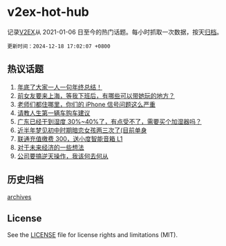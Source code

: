 # v2ex-hot-hub

 记录[V2EX](https://www.v2ex.com/)从 2021-01-06 日至今的热门话题。每小时抓取一次数据，按天[归档](archives)。

`更新时间：2024-12-18 17:02:07 +0800`

## 热议话题

1. [年底了大家一人一句年终总结！](https://www.v2ex.com/t/1098386)
1. [前女友要来上海，等我下班后，有哪些可以带她玩的地方？](https://www.v2ex.com/t/1098277)
1. [老师们都住哪里，你们的 iPhone 信号问题这么严重](https://www.v2ex.com/t/1098290)
1. [请教人生第一辆车购车建议](https://www.v2ex.com/t/1098373)
1. [广东已经干到湿度 30%~40%了，有点受不了，需要买个加湿器吗？](https://www.v2ex.com/t/1098359)
1. [近半年梦见初中时期暗恋女孩两三次了(目前单身](https://www.v2ex.com/t/1098376)
1. [联通充值缴费 300，送小度智能音箱 L1](https://www.v2ex.com/t/1098303)
1. [对于未来经济的一些想法](https://www.v2ex.com/t/1098460)
1. [公司要搞逆天操作，我该何去何从](https://www.v2ex.com/t/1098457)

## 历史归档

[archives](archives)

## License

See the [LICENSE](LICENSE) file for license rights and limitations (MIT).
